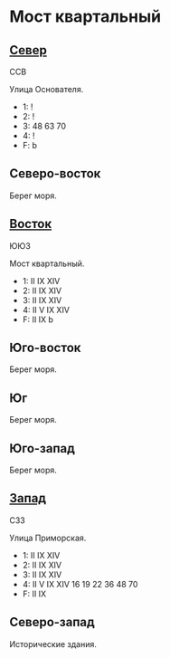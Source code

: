 # Мост квартальный

## [Север](./520145.md)

ССВ

Улица Основателя.

* 1:    !
* 2:    !
* 3:    48  63  70
* 4:    !
* F:    b

## Северо-восток

Берег моря.

## [Восток](./530150.md)

ЮЮЗ

Мост квартальный.

* 1:    II  IX  XIV
* 2:    II  IX  XIV
* 3:    II  IX  XIV
* 4:    II  V   IX  XIV
* F:    II  IX  b

## Юго-восток

Берег моря.

## Юг

Берег моря.

## Юго-запад

Берег моря.

## [Запад](./505150.md)

СЗЗ

Улица Приморская.

* 1:    II  IX  XIV
* 2:    II  IX  XIV
* 3:    II  IX  XIV
* 4:    II  V   IX  XIV 16  19  22  36  48  70
* F:    II  IX

## Северо-запад

Исторические здания.
